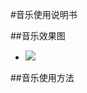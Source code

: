 #音乐使用说明书

##音乐效果图
- ![](https://github.com/openthos/app-testing-results/blob/master/IMGview/music.png)


##音乐使用方法
